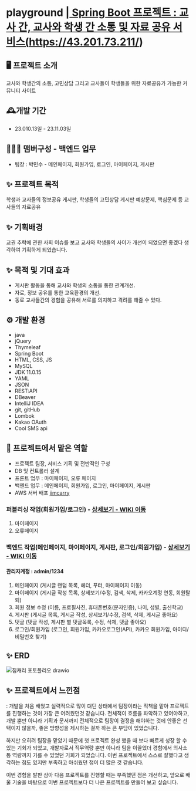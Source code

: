 # playground |<a href="http://www.jimcarry.site/"> Spring Boot 프로젝트 : 교사 간, 교사와 학생 간 소통 및 자료 공유 서비스(https://43.201.73.211/)</a>

## 🖥️ 프로젝트 소개
교사와 학생간의 소통, 고민상담 그리고 교사들이 학생들을 위한 자료공유가 가능한 커뮤니티 사이트

## 🕰️개발 기간
* 23.010.13일 - 23.11.03일

## 🧑‍🤝‍🧑 맴버구성 - 백엔드 업무
 - 팀장  : 박민수 - 메인페이지, 회원가입, 로그인, 마이페이지, 게시판
 
 ## ✨ 프로젝트 목적 
 학생과 교사들의 정보공유 게시판, 학생들의 고민상담 게시판
 예상문제, 핵심문제 등 교사들의 자료공유
 
 ## ✨ 기획배경
 교권 추락에 관한 사회 이슈를 보고 교사와 학생들의 사이가 개선이 되었으면 좋겠다 생각하여 기획하게 되었습니다.

 ## ✨ 목적 및 기대 효과
- 게시판 활동을 통해 교사와 학생의 소통을 통한 관계개선.
- 자료, 정보 공유를 통한 교육환경의 개선. 
- 동료 교사들간의 경험을 공유해 서로를 의지하고 격려를 해줄 수 있다.

## ⚙️ 개발 환경
- java
- jQuery
- Thymeleaf
- Spring Boot
- HTML, CSS, JS
- MySQL
- JDK 11.0.15
- YAML
- JSON
- REST:API
- DBeaver
- IntelliJ IDEA
- git, gitHub
- Lombok
- Kakao OAuth
- Cool SMS api 

 ## 📌 프로젝트에서 맡은 역할 
- 프로젝트 팀장, 서비스 기획 및 전반적인 구성
- DB 및 컨트롤러 설계 
- 프론트 업무 : 마이페이지, 오류 페이지 
- 백엔드 업무 : 메인페이지, 회원가입, 로그인, 마이페이지, 게시판
- AWS 서버 배포 <a href="https://43.201.73.211/">jimcarry</a>

### 퍼블리싱 작업(회원가입/로그인) - <a href="https://github.com/code-hyun/JimCarry/wiki/맡은-기능-소개--(퍼블리싱)" > 상세보기 - WIKI 이동</a>
 1. 마이페이지 <br>
 2. 오류페이지 <br>

### 백엔드 작업(메인페이지, 마이페이지, 게시판, 로그인/회원가입) - <a href="https://github.com/code-hyun/JimCarry/wiki/맡은-기능-소개-(백엔드)" >상세보기 - WIKI 이동</a>
#### 관리자계정 : admin/1234
 1. 메인페이지 (게시글 랜덤 목록, 헤더, 푸터, 마이페이지 이동) <br>
 2. 마이페이지 (게시글 작성 목록, 상세보기/수정, 검색, 삭제, 카카오계정 연동, 회원탈퇴)<br>
 3. 회원 정보 수정 (이름, 프로필사진, 휴대폰번호(문자인증), 나이, 성별, 출신학교)<br>
 4. 게시판 (게시글 목록, 게시글 작성, 상세보기/수정, 검색, 삭제, 게시글 좋아요)<br>
 5. 댓글 (댓글 작성, 게시판 별 댓글목록, 수정, 삭제, 댓글 좋아요)<br>
 6. 로그인/회원가입 (로그인, 회원가입, 카카오로그인(API), 카카오 회원가입, 아이디/비밀번호 찾기)<br>

## ✨ ERD
![짐캐리 포토폴리오 drawio](https://user-images.githubusercontent.com/122762287/233322002-5be1e3da-90ba-4e2a-ab88-38ad95b48aaf.png)

## ✨ 프로젝트에서 느낀점
 : 개발을 처음 배웠고 실력적으로 많이 뎌딘 상태에서 팀장이라는 직책을 맡아 프로젝트를 진행하는 것이 가장 큰 어려웠던것 같습니다. 전체적이 흐름을 파악하고 있어야하고, 개발 뿐만 아니라 기획과 문서까지 전체적으로 팀장이 결정을 해야하는 것에 안좋은 선택이지 않을까, 좋은 방향성을 제시하는 걸까 하는 큰 부담이 있었습니다.
 
 하지만 오히려 팀장을 맡았기 때문에 첫 프로젝트 완성 했을 때 보다 빠르게 성장 할 수 있는 기회가 되었고, 개발자로서 직무역량 뿐만 아니라 팀을 이끌었더 경험에서 의사소통 역량까지 기를 수 있었던 기회가 되었습니다. 이번 프로젝트에서 스스로 잘했다고 생각하는 점도 있지만 부족하고 아쉬웠던 점이 더 많은 것 같습니다. 
 
이번 경험을 발판 삼아 다음 프로젝트를 진행할 때는 부족했던 점은 개선하고, 앞으로 배울 기술을 바탕으로 이번 프로젝트보다 더 나은 프로젝트를 만들어 보고 싶습니다.



